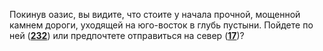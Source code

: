 Покинув оазис, вы видите, что стоите у начала прочной, мощенной камнем дороги, уходящей на юго-восток в глубь пустыни. Пойдете по ней ([**232**](#n_232)) или предпочтете отправиться на север ([**17**](#n_17))?


